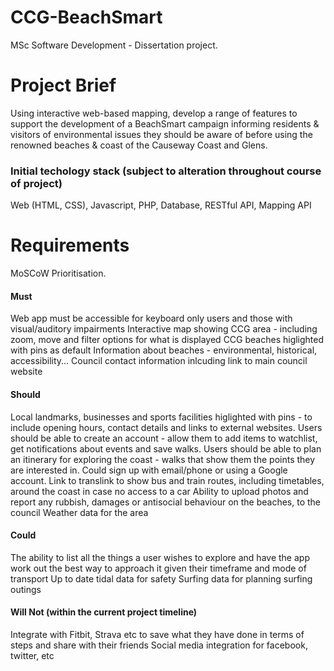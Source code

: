 # CCG-BeachSmart
MSc Software Development - Dissertation project.

# Project Brief

Using interactive web-based mapping, develop a range of features to support the development of a BeachSmart campaign informing residents & visitors of environmental issues they should be aware of before using the renowned beaches & coast of the Causeway Coast and Glens.

### Initial techology stack (subject to alteration throughout course of project)
Web (HTML, CSS), Javascript, PHP, Database, RESTful API, Mapping API


# Requirements
MoSCoW Prioritisation.

#### Must
Web app must be accessible for keyboard only users and those with visual/auditory impairments
Interactive map showing CCG area - including zoom, move and filter options for what is displayed
CCG beaches higlighted with pins as default
Information about beaches - environmental, historical, accessibility...
Council contact information inlcuding link to main council website

#### Should
Local landmarks, businesses and sports facilities higlighted with pins - to include opening hours, contact details and links to external websites.
Users should be able to create an account - allow them to add items to watchlist, get notifications about events and save walks. Users should be able to plan an itinerary for exploring the coast - walks that show them the points they are interested in.
Could sign up with email/phone or using a Google account.
Link to translink to show bus and train routes, including timetables, around the coast in case no access to a car
Ability to upload photos and report any rubbish, damages or antisocial behaviour on the beaches, to the council
Weather data for the area

#### Could
The ability to list all the things a user wishes to explore and have the app work out the best way to approach it given their timeframe and mode of transport
Up to date tidal data for safety
Surfing data for planning surfing outings 

#### Will Not (within the current project timeline)
Integrate with Fitbit, Strava etc to save what they have done in terms of steps and share with their friends
Social media integration for facebook, twitter, etc